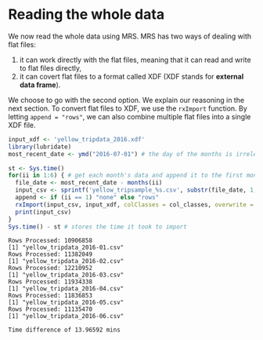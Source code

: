# Reading the whole data

We now read the whole data using MRS. MRS has two ways of dealing with flat files:

1. it can work directly with the flat files, meaning that it can read and write to flat files directly, 
2. it can covert flat files to a format called XDF (XDF stands for **external data frame**).

We choose to go with the second option. We explain our reasoning in the next section. To convert flat files to XDF, we use the `rxImport` function. By letting `append = "rows"`, we can also combine multiple flat files into a single XDF file.

```R
input_xdf <- 'yellow_tripdata_2016.xdf'
library(lubridate)
most_recent_date <- ymd("2016-07-01") # the day of the months is irrelevant

st <- Sys.time()
for(ii in 1:6) { # get each month's data and append it to the first month's data
  file_date <- most_recent_date - months(ii)
  input_csv <- sprintf('yellow_tripsample_%s.csv', substr(file_date, 1, 7))
  append <- if (ii == 1) "none" else "rows"
  rxImport(input_csv, input_xdf, colClasses = col_classes, overwrite = TRUE, append = append)
  print(input_csv)
}
Sys.time() - st # stores the time it took to import
```

```Rout
Rows Processed: 10906858
[1] "yellow_tripdata_2016-01.csv"
Rows Processed: 11382049 
[1] "yellow_tripdata_2016-02.csv"
Rows Processed: 12210952 
[1] "yellow_tripdata_2016-03.csv"
Rows Processed: 11934338 
[1] "yellow_tripdata_2016-04.csv"
Rows Processed: 11836853 
[1] "yellow_tripdata_2016-05.csv"
Rows Processed: 11135470 
[1] "yellow_tripdata_2016-06.csv"
    
Time difference of 13.96592 mins
```
